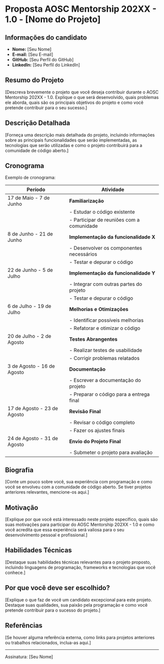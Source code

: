 # Proposta AOSC Mentorship 202XX - 1.0 - [Nome do Projeto]

## Informações do candidato

- **Nome:** [Seu Nome]
- **E-mail:** [Seu E-mail]
- **GitHub:** [Seu Perfil do GitHub]
- **LinkedIn:** [Seu Perfil do LinkedIn]

## Resumo do Projeto

[Descreva brevemente o projeto que você deseja contribuir durante o AOSC Mentorship 202XX - 1.0. Explique o que será desenvolvido, quais problemas ele aborda, quais são os principais objetivos do projeto e como você pretende contribuir para o seu sucesso.]

## Descrição Detalhada

[Forneça uma descrição mais detalhada do projeto, incluindo informações sobre as principais funcionalidades que serão implementadas, as tecnologias que serão utilizadas e como o projeto contribuirá para a comunidade de código aberto.]

## Cronograma
Exemplo de cronograma:

| **Período**                 | **Atividade**                       |
|---------------------------|----------------------------------|
| 17 de Maio - 7 de Junho   | **Familiarização**                       |
|                           | - Estudar o código existente               |
|                           | - Participar de reuniões com a comunidade |
| 8 de Junho - 21 de Junho   | **Implementação da funcionalidade X**   |
|                           | - Desenvolver os componentes necessários |
|                           | - Testar e depurar o código                     |
| 22 de Junho - 5 de Julho   | **Implementação da funcionalidade Y**   |
|                           | - Integrar com outras partes do projeto   |
|                           | - Testar e depurar o código                     |
| 6 de Julho - 19 de Julho   | **Melhorias e Otimizações**                  |
|                           | - Identificar possíveis melhorias         |
|                           | - Refatorar e otimizar o código                   |
| 20 de Julho - 2 de Agosto | **Testes Abrangentes**                       |
|                           | - Realizar testes de usabilidade           |
|                           | - Corrigir problemas relatados                  |
| 3 de Agosto - 16 de Agosto | **Documentação**                                |
|                           | - Escrever a documentação do projeto      |
|                           | - Preparar o código para a entrega final     |
| 17 de Agosto - 23 de Agosto | **Revisão Final**                                  |
|                           | - Revisar o código completo                    |
|                           | - Fazer os ajustes finais                           |
| 24 de Agosto - 31 de Agosto | **Envio do Projeto Final**                   |
|                           | - Submeter o projeto para avaliação           |

## Biografia

[Conte um pouco sobre você, sua experiência com programação e como você se envolveu com a comunidade de código aberto. Se tiver projetos anteriores relevantes, mencione-os aqui.]

## Motivação

[Explique por que você está interessado neste projeto específico, quais são suas motivações para participar do AOSC Mentorship 202XX - 1.0 e como você acredita que essa experiência será valiosa para o seu desenvolvimento pessoal e profissional.]

## Habilidades Técnicas

[Destaque suas habilidades técnicas relevantes para o projeto proposto, incluindo linguagens de programação, frameworks e tecnologias que você conhece.]

## Por que você deve ser escolhido?

[Explique o que faz de você um candidato excepcional para este projeto. Destaque suas qualidades, sua paixão pela programação e como você pretende contribuir para o sucesso do projeto.]

## Referências

[Se houver alguma referência externa, como links para projetos anteriores ou trabalhos relacionados, inclua-as aqui.]

---
Assinatura: [Seu Nome]
